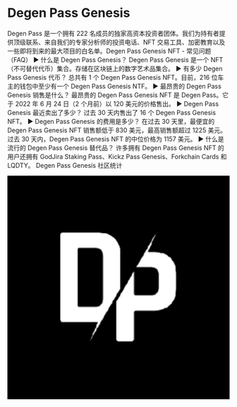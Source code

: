 # Degen Pass Genesis

Degen Pass 是一个拥有 222 名成员的独家高资本投资者团体。我们为持有者提供顶级联系、来自我们的专家分析师的投资电话、NFT 交易工具、加密教育以及一些即将到来的最大项目的白名单。Degen Pass Genesis NFT - 常见问题（FAQ）
▶ 什么是 Degen Pass Genesis？
Degen Pass Genesis 是一个 NFT（不可替代代币）集合。存储在区块链上的数字艺术品集合。
▶ 有多少 Degen Pass Genesis 代币？
总共有 1 个 Degen Pass Genesis NFT。目前，216 位车主的钱包中至少有一个 Degen Pass Genesis NTF。
▶ 最昂贵的 Degen Pass Genesis 销售是什么？
最昂贵的 Degen Pass Genesis NFT 是 Degen Pass。它于 2022 年 6 月 24 日（2 个月前）以 120 美元的价格售出。
▶ Degen Pass Genesis 最近卖出了多少？
过去 30 天内售出了 16 个 Degen Pass Genesis NFT。
▶ Degen Pass Genesis 的费用是多少？
在过去 30 天里，最便宜的 Degen Pass Genesis NFT 销售额低于 830 美元，最高销售额超过 1225 美元。过去 30 天内，Degen Pass Genesis NFT 的中位价格为 1157 美元。
▶ 什么是流行的 Degen Pass Genesis 替代品？
许多拥有 Degen Pass Genesis NFT 的用户还拥有 GodJira Staking Pass、Kickz Pass Genesis、Forkchain Cards 和 LQDTY。
Degen Pass Genesis 社区统计

![nft](微信截图_20220902205201.png)
